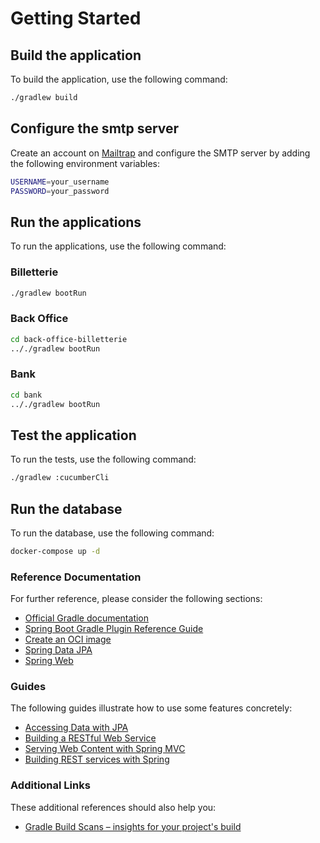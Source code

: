 # Getting Started

## Build the application
To build the application, use the following command:

```bash
./gradlew build
```

## Configure the smtp server
Create an account on [Mailtrap](https://mailtrap.io/) and configure the SMTP server by adding the following environment variables:

```bash
USERNAME=your_username
PASSWORD=your_password
````

## Run the applications
To run the applications, use the following command:

### Billetterie
```bash
./gradlew bootRun
```

### Back Office
```bash
cd back-office-billetterie
.././gradlew bootRun
```

### Bank
```bash
cd bank
.././gradlew bootRun
```

## Test the application
To run the tests, use the following command:

```bash
./gradlew :cucumberCli
```


## Run the database
To run the database, use the following command:

```bash
docker-compose up -d
```

### Reference Documentation
For further reference, please consider the following sections:

* [Official Gradle documentation](https://docs.gradle.org)
* [Spring Boot Gradle Plugin Reference Guide](https://docs.spring.io/spring-boot/3.4.5/gradle-plugin)
* [Create an OCI image](https://docs.spring.io/spring-boot/3.4.5/gradle-plugin/packaging-oci-image.html)
* [Spring Data JPA](https://docs.spring.io/spring-boot/3.4.5/reference/data/sql.html#data.sql.jpa-and-spring-data)
* [Spring Web](https://docs.spring.io/spring-boot/3.4.5/reference/web/servlet.html)

### Guides
The following guides illustrate how to use some features concretely:

* [Accessing Data with JPA](https://spring.io/guides/gs/accessing-data-jpa/)
* [Building a RESTful Web Service](https://spring.io/guides/gs/rest-service/)
* [Serving Web Content with Spring MVC](https://spring.io/guides/gs/serving-web-content/)
* [Building REST services with Spring](https://spring.io/guides/tutorials/rest/)

### Additional Links
These additional references should also help you:

* [Gradle Build Scans – insights for your project's build](https://scans.gradle.com#gradle)


